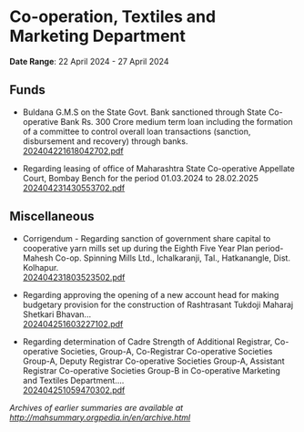 # Co-operation, Textiles and Marketing Department

**Date Range**: 22 April 2024 - 27 April 2024


## Funds
- Buldana G.M.S on the State Govt. Bank sanctioned through State Co-operative Bank Rs. 300 Crore medium term loan including the formation of a committee to control overall loan transactions (sanction, disbursement and recovery) through banks.\
  [202404221618042702.pdf](https://gr.maharashtra.gov.in/Site/Upload/Government%20Resolutions/English/202404221618042702.pdf)

- Regarding leasing of office of Maharashtra State Co-operative Appellate Court, Bombay Bench for the period 01.03.2024 to 28.02.2025\
  [202404231430553702.pdf](https://gr.maharashtra.gov.in/Site/Upload/Government%20Resolutions/English/202404231430553702.pdf)

## Miscellaneous
- Corrigendum - Regarding sanction of government share capital to cooperative yarn mills set up during the Eighth Five Year Plan period- Mahesh Co-op. Spinning Mills Ltd., Ichalkaranji, Tal.,  Hatkanangle, Dist. Kolhapur.\
  [202404231803523502.pdf](https://gr.maharashtra.gov.in/Site/Upload/Government%20Resolutions/English/202404231803523502.pdf)

- Regarding approving the opening of a new account head for making budgetary provision for the construction of Rashtrasant Tukdoji Maharaj Shetkari Bhavan...\
  [202404251603227102.pdf](https://gr.maharashtra.gov.in/Site/Upload/Government%20Resolutions/English/202404251603227102.pdf)

- Regarding determination of Cadre Strength of Additional Registrar, Co-operative Societies, Group-A, Co-Registrar Co-operative Societies Group-A, Deputy Registrar Co-operative Societies Group-A, Assistant Registrar Co-operative Societies Group-B in Co-operative Marketing and Textiles Department....\
  [202404251059470302.pdf](https://gr.maharashtra.gov.in/Site/Upload/Government%20Resolutions/English/202404251059470302.pdf)


*Archives of earlier summaries are available at http://mahsummary.orgpedia.in/en/archive.html*